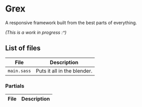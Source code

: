 Grex
====
A responsive framework built from the best parts of everything.

_(This is a work in progress :^)_

## List of files

| File | Description |
| ---- | ----------- |
| `main.sass` | Puts it all in the blender. |

### Partials

| File | Description |
| ---- | ----------- |

